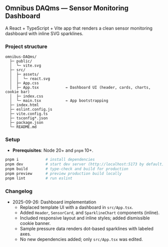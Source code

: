 ## Omnibus DAQms — Sensor Monitoring Dashboard

A React + TypeScript + Vite app that renders a clean sensor monitoring dashboard with inline SVG sparklines.

### Project structure

```text
omnibus-DAQms/
  ├─ public/
  │  └─ vite.svg
  ├─ src/
  │  ├─ assets/
  │  │  └─ react.svg
  │  ├─ App.css
  │  ├─ App.tsx            ← Dashboard UI (header, cards, charts, cookie bar)
  │  ├─ index.css
  │  └─ main.tsx           ← App bootstrapping
  ├─ index.html
  ├─ eslint.config.js
  ├─ vite.config.ts
  ├─ tsconfig*.json
  ├─ package.json
  └─ README.md
```

### Setup

- **Prerequisites**: Node 20+ and `pnpm` 10+.

```bash
pnpm i            # install dependencies
pnpm dev          # start dev server (http://localhost:5173 by default)
pnpm build        # type-check and build for production
pnpm preview      # preview production build locally
pnpm lint         # run eslint
```

### Changelog

- 2025-09-26: Dashboard implementation
  - Replaced template UI with a dashboard in `src/App.tsx`.
  - Added `Header`, `SensorCard`, and `SparklineChart` components (inline).
  - Included responsive layout and inline styles; added dismissible cookie banner.
  - Sample pressure data renders dot-based sparklines with labeled axes.
  - No new dependencies added; only `src/App.tsx` was edited.
